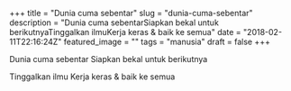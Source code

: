 +++
title = "Dunia cuma sebentar"
slug = "dunia-cuma-sebentar"
description = "Dunia cuma sebentarSiapkan bekal untuk berikutnyaTinggalkan ilmuKerja keras & baik ke semua"
date = "2018-02-11T22:16:24Z"
featured_image = ""
tags = "manusia"
draft = false
+++ 
 
Dunia cuma sebentar
Siapkan bekal untuk berikutnya

Tinggalkan ilmu
Kerja keras & baik ke semua